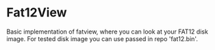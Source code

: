 # Fat12View
  Basic implementation of fatview, where you can look at your FAT12 disk image.
  For tested disk image you can use passed in repo 'fat12.bin'.
